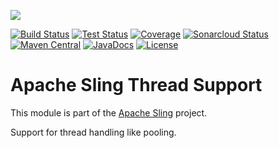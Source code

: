 [<img src="https://sling.apache.org/res/logos/sling.png"/>](https://sling.apache.org)

 [![Build Status](https://ci-builds.apache.org/job/Sling/job/modules/job/sling-org-apache-sling-commons-threads/job/master/badge/icon)](https://ci-builds.apache.org/job/Sling/job/modules/job/sling-org-apache-sling-commons-threads/job/master/) [![Test Status](https://img.shields.io/jenkins/tests.svg?jobUrl=https://ci-builds.apache.org/job/Sling/job/modules/job/sling-org-apache-sling-commons-threads/job/master/)](https://ci-builds.apache.org/job/Sling/job/modules/job/sling-org-apache-sling-commons-threads/job/master/test/?width=800&height=600) [![Coverage](https://sonarcloud.io/api/project_badges/measure?project=apache_sling-org-apache-sling-commons-threads&metric=coverage)](https://sonarcloud.io/dashboard?id=apache_sling-org-apache-sling-commons-threads) [![Sonarcloud Status](https://sonarcloud.io/api/project_badges/measure?project=apache_sling-org-apache-sling-commons-threads&metric=alert_status)](https://sonarcloud.io/dashboard?id=apache_sling-org-apache-sling-commons-threads) [![Maven Central](https://maven-badges.herokuapp.com/maven-central/org.apache.sling/org.apache.sling.commons.threads/badge.svg)](https://search.maven.org/#search%7Cga%7C1%7Cg%3A%22org.apache.sling%22%20a%3A%22org.apache.sling.commons.threads%22) [![JavaDocs](https://www.javadoc.io/badge/org.apache.sling/org.apache.sling.commons.threads.svg)](https://www.javadoc.io/doc/org.apache.sling/org.apache.sling.commons.threads) [![License](https://img.shields.io/badge/License-Apache%202.0-blue.svg)](https://www.apache.org/licenses/LICENSE-2.0)

# Apache Sling Thread Support

This module is part of the [Apache Sling](https://sling.apache.org) project.

Support for thread handling like pooling.

